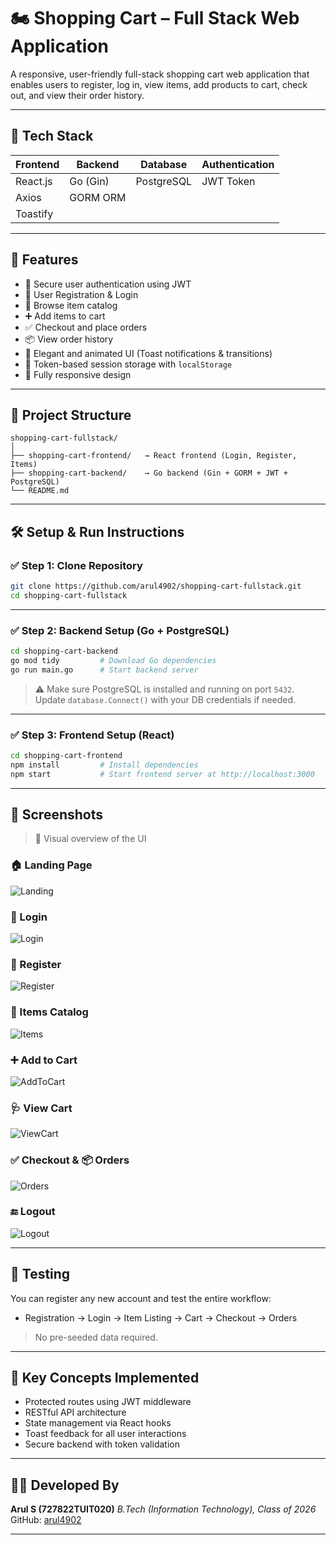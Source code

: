 # 🏍️ Shopping Cart – Full Stack Web Application

A responsive, user-friendly full-stack shopping cart web application that enables users to register, log in, view items, add products to cart, check out, and view their order history.

---

## 🔧 Tech Stack

| Frontend | Backend  | Database   | Authentication |
| -------- | -------- | ---------- | -------------- |
| React.js | Go (Gin) | PostgreSQL | JWT Token      |
| Axios    | GORM ORM |            |                |
| Toastify |          |            |                |

---

## 🚀 Features

* 🔐 Secure user authentication using JWT
* 📝 User Registration & Login
* 💼 Browse item catalog
* ➕ Add items to cart
* ✅ Checkout and place orders
* 📦 View order history
* 🌈 Elegant and animated UI (Toast notifications & transitions)
* 💾 Token-based session storage with `localStorage`
* 📱 Fully responsive design

---

## 📁 Project Structure

```
shopping-cart-fullstack/
│
├── shopping-cart-frontend/   → React frontend (Login, Register, Items)
├── shopping-cart-backend/    → Go backend (Gin + GORM + JWT + PostgreSQL)
└── README.md
```

---

## 🛠️ Setup & Run Instructions

### ✅ Step 1: Clone Repository

```bash
git clone https://github.com/arul4902/shopping-cart-fullstack.git
cd shopping-cart-fullstack
```

---

### ✅ Step 2: Backend Setup (Go + PostgreSQL)

```bash
cd shopping-cart-backend
go mod tidy         # Download Go dependencies
go run main.go      # Start backend server
```

> ⚠️ Make sure PostgreSQL is installed and running on port `5432`.
> Update `database.Connect()` with your DB credentials if needed.

---

### ✅ Step 3: Frontend Setup (React)

```bash
cd shopping-cart-frontend
npm install         # Install dependencies
npm start           # Start frontend server at http://localhost:3000
```

---

## 📸 Screenshots

> 🔎 Visual overview of the UI

### 🏠 Landing Page

![Landing](landing_page.jpg)

### 🔐 Login

![Login](login.jpg)

### 📝 Register

![Register](Register.jpg)

### 💼 Items Catalog

![Items](Items_page.jpg)

### ➕ Add to Cart

![AddToCart](addToCart.jpg)

### 🩺 View Cart

![ViewCart](view%20cart.jpg)

### ✅ Checkout & 📦 Orders

![Orders](orders.jpg)

### 🔚 Logout

![Logout](logout.jpg)

---

## 🧪 Testing

You can register any new account and test the entire workflow:

* Registration → Login → Item Listing → Cart → Checkout → Orders

> No pre-seeded data required.

---

## 🧫 Key Concepts Implemented

* Protected routes using JWT middleware
* RESTful API architecture
* State management via React hooks
* Toast feedback for all user interactions
* Secure backend with token validation

---

## 👨‍💼 Developed By

**Arul S (727822TUIT020)**
*B.Tech (Information Technology), Class of 2026*
GitHub: [arul4902](https://github.com/arul4902)

---
